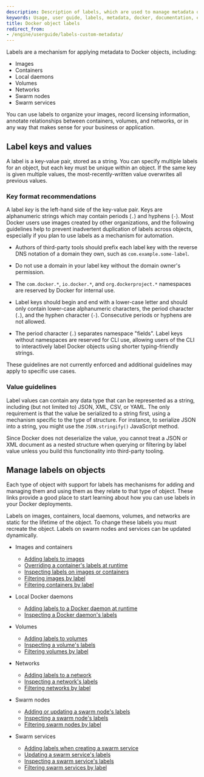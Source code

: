 ```yaml
---
description: Description of labels, which are used to manage metadata on Docker objects.
keywords: Usage, user guide, labels, metadata, docker, documentation, examples, annotating
title: Docker object labels
redirect_from:
- /engine/userguide/labels-custom-metadata/
---
```


Labels are a mechanism for applying metadata to Docker objects, including:

- Images
- Containers
- Local daemons
- Volumes
- Networks
- Swarm nodes
- Swarm services

You can use labels to organize your images, record licensing information, annotate
relationships between containers, volumes, and networks, or in any way that makes
sense for your business or application.

## Label keys and values

A label is a key-value pair, stored as a string. You can specify multiple labels
for an object, but each key must be unique within an object. If the
same key is given multiple values, the most-recently-written value overwrites
all previous values.

### Key format recommendations

A label _key_ is the left-hand side of the key-value pair. Keys are alphanumeric
strings which may contain periods (`.`) and hyphens (`-`). Most Docker users use
images created by other organizations, and the following guidelines help to
prevent inadvertent duplication of labels across objects, especially if you plan
to use labels as a mechanism for automation.

- Authors of third-party tools should prefix each label key with the
  reverse DNS notation of a domain they own, such as `com.example.some-label`.

- Do not use a domain in your label key without the domain owner's permission.

- The `com.docker.*`, `io.docker.*`, and `org.dockerproject.*` namespaces are
  reserved by Docker for internal use.

- Label keys should begin and end with a lower-case letter and should only
  contain lower-case alphanumeric characters, the period character (`.`), and
  the hyphen character (`-`). Consecutive periods or hyphens are not allowed.

- The period character (`.`) separates namespace "fields". Label keys without
  namespaces are reserved for CLI use, allowing users of the CLI to interactively
  label Docker objects using shorter typing-friendly strings.

These guidelines are not currently enforced and additional guidelines may apply
to specific use cases.

### Value guidelines

Label values can contain any data type that can be represented as a string,
including (but not limited to) JSON, XML, CSV, or YAML. The only requirement is
that the value be serialized to a string first, using a mechanism specific to
the type of structure. For instance, to serialize JSON into a string, you might
use the `JSON.stringify()` JavaScript method.

Since Docker does not deserialize the value, you cannot treat a JSON or XML
document as a nested structure when querying or filtering by label value unless
you build this functionality into third-party tooling.

## Manage labels on objects

Each type of object with support for labels has mechanisms for adding and
managing them and using them as they relate to that type of object. These links
provide a good place to start learning about how you can use labels in your
Docker deployments.

Labels on images, containers, local daemons, volumes, and networks are static for
the lifetime of the object. To change these labels you must recreate the object.
Labels on swarm nodes and services can be updated dynamically.

- Images and containers
  - [Adding labels to images](../engine/reference/builder.md#label)
  - [Overriding a container's labels at runtime](../engine/reference/commandline/run.md#set-metadata-on-container--l---label---label-file)
  - [Inspecting labels on images or containers](../engine/reference/commandline/inspect.md)
  - [Filtering images by label](../engine/reference/commandline/images.md#filtering)
  - [Filtering containers by label](../engine/reference/commandline/ps.md#filtering)

- Local Docker daemons
  - [Adding labels to a Docker daemon at runtime](../engine/reference/commandline/dockerd.md)
  - [Inspecting a Docker daemon's labels](../engine/reference/commandline/info.md)

- Volumes
  - [Adding labels to volumes](../engine/reference/commandline/volume_create.md)
  - [Inspecting a volume's labels](../engine/reference/commandline/volume_inspect.md)
  - [Filtering volumes by label](../engine/reference/commandline/volume_ls.md#filtering)

- Networks
  - [Adding labels to a network](../engine/reference/commandline/network_create.md)
  - [Inspecting a network's labels](../engine/reference/commandline/network_inspect.md)
  - [Filtering networks by label](../engine/reference/commandline/network_ls.md#filtering)

- Swarm nodes
  - [Adding or updating a swarm node's labels](../engine/reference/commandline/node_update.md#add-label-metadata-to-a-node)
  - [Inspecting a swarm node's labels](../engine/reference/commandline/node_inspect.md)
  - [Filtering swarm nodes by label](../engine/reference/commandline/node_ls.md#filtering)

- Swarm services
  - [Adding labels when creating a swarm service](../engine/reference/commandline/service_create.md#set-metadata-on-a-service--l---label)
  - [Updating a swarm service's labels](../engine/reference/commandline/service_update.md)
  - [Inspecting a swarm service's labels](../engine/reference/commandline/service_inspect.md)
  - [Filtering swarm services by label](../engine/reference/commandline/service_ls.md#filtering)
